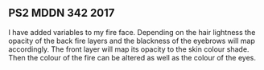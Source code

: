 ## PS2 MDDN 342 2017

I have added variables to my fire face. 
Depending on the hair lightness the opacity of the back fire layers and the blackness of the eyebrows will map accordingly. 
The front layer will map its opacity to the skin colour shade.
Then the colour of the fire can be altered as well as the colour of the eyes. 
